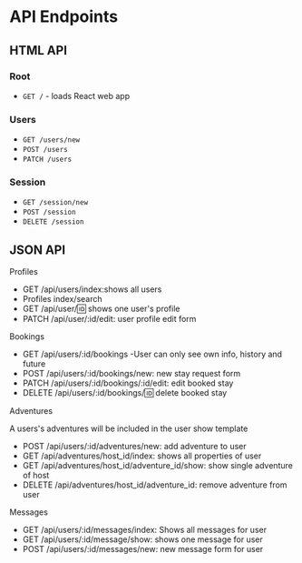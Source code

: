 # API Endpoints

## HTML API

### Root

- `GET /` - loads React web app

### Users

- `GET /users/new`
- `POST /users`
- `PATCH /users`

### Session

- `GET /session/new`
- `POST /session`
- `DELETE /session`

## JSON API

Profiles

- GET /api/users/index:shows all users
- Profiles index/search
- GET /api/user/:id: shows one user's profile
- PATCH /api/user/:id/edit: user profile edit form

Bookings

- GET /api/users/:id/bookings -User can only see own info, history and future
- POST /api/users/:id/bookings/new: new stay request form
- PATCH /api/users/:id/bookings/:id/edit: edit booked stay
- DELETE /api/users/:id/bookings/:id: delete booked stay

Adventures

A users's adventures will be included in the user show template

- POST /api/users/:id/adventures/new: add adventure to user
- GET /api/adventures/host_id/index: shows all properties of user
- GET /api/adventures/host_id/adventure_id/show: show single adventure of host
- DELETE /api/adventures/host_id/adventure_id: remove adventure from user

Messages

- GET /api/users/:id/messages/index: Shows all messages for user
- GET /api/users/:id/message/show: shows one message for user
- POST /api/users/:id/messages/new: new message form for user
